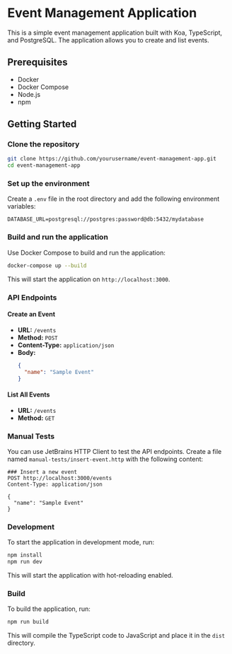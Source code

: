 # Event Management Application

This is a simple event management application built with Koa, TypeScript, and PostgreSQL. The application allows you to create and list events.

## Prerequisites

- Docker
- Docker Compose
- Node.js
- npm

## Getting Started

### Clone the repository

```sh
git clone https://github.com/yourusername/event-management-app.git
cd event-management-app
```

### Set up the environment

Create a `.env` file in the root directory and add the following environment variables:

```env
DATABASE_URL=postgresql://postgres:password@db:5432/mydatabase
```

### Build and run the application

Use Docker Compose to build and run the application:

```sh
docker-compose up --build
```

This will start the application on `http://localhost:3000`.

### API Endpoints

#### Create an Event

- **URL:** `/events`
- **Method:** `POST`
- **Content-Type:** `application/json`
- **Body:**
  ```json
  {
    "name": "Sample Event"
  }
  ```

#### List All Events

- **URL:** `/events`
- **Method:** `GET`

### Manual Tests

You can use JetBrains HTTP Client to test the API endpoints. Create a file named `manual-tests/insert-event.http` with the following content:

```http
### Insert a new event
POST http://localhost:3000/events
Content-Type: application/json

{
  "name": "Sample Event"
}
```

### Development

To start the application in development mode, run:

```sh
npm install
npm run dev
```

This will start the application with hot-reloading enabled.

### Build

To build the application, run:

```sh
npm run build
```

This will compile the TypeScript code to JavaScript and place it in the `dist` directory.
